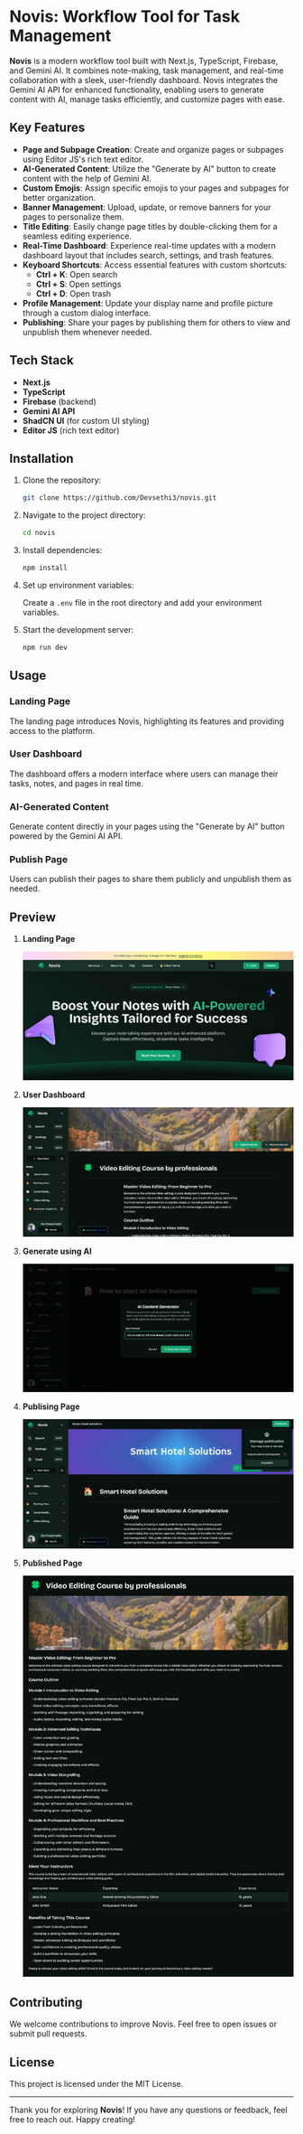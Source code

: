 # Novis: Workflow Tool for Task Management

**Novis** is a modern workflow tool built with Next.js, TypeScript, Firebase, and Gemini AI. It combines note-making, task management, and real-time collaboration with a sleek, user-friendly dashboard. Novis integrates the Gemini AI API for enhanced functionality, enabling users to generate content with AI, manage tasks efficiently, and customize pages with ease.

## Key Features

- **Page and Subpage Creation**: Create and organize pages or subpages using Editor JS's rich text editor.
- **AI-Generated Content**: Utilize the "Generate by AI" button to create content with the help of Gemini AI.
- **Custom Emojis**: Assign specific emojis to your pages and subpages for better organization.
- **Banner Management**: Upload, update, or remove banners for your pages to personalize them.
- **Title Editing**: Easily change page titles by double-clicking them for a seamless editing experience.
- **Real-Time Dashboard**: Experience real-time updates with a modern dashboard layout that includes search, settings, and trash features.
- **Keyboard Shortcuts**: Access essential features with custom shortcuts:
  - **Ctrl + K**: Open search
  - **Ctrl + S**: Open settings
  - **Ctrl + D**: Open trash
- **Profile Management**: Update your display name and profile picture through a custom dialog interface.
- **Publishing**: Share your pages by publishing them for others to view and unpublish them whenever needed.

## Tech Stack

- **Next.js**
- **TypeScript**
- **Firebase** (backend)
- **Gemini AI API**
- **ShadCN UI** (for custom UI styling)
- **Editor JS** (rich text editor)

## Installation

1. Clone the repository:

   ```bash
   git clone https://github.com/Devsethi3/novis.git
   ```

2. Navigate to the project directory:

   ```bash
   cd novis
   ```

3. Install dependencies:

   ```bash
   npm install
   ```

4. Set up environment variables:

   Create a `.env` file in the root directory and add your environment variables.

5. Start the development server:

   ```bash
   npm run dev
   ```

## Usage

### Landing Page

The landing page introduces Novis, highlighting its features and providing access to the platform.

### User Dashboard

The dashboard offers a modern interface where users can manage their tasks, notes, and pages in real time.

### AI-Generated Content

Generate content directly in your pages using the "Generate by AI" button powered by the Gemini AI API.

### Publish Page

Users can publish their pages to share them publicly and unpublish them as needed.

## Preview

1. **Landing Page**

   ![Landing Page](/public/landing_page_image.png)

2. **User Dashboard**

   ![User Dashboard](/public/user_dashboard_image.png)

3. **Generate using AI**

   ![Generate using AI](/public/ai_generation_image.png)

4. **Publising Page**

   ![Publish Page](/public/publishing_page_image.png)

4. **Published Page**

   ![Publish Page](/public/published_page_image.png)

## Contributing

We welcome contributions to improve Novis. Feel free to open issues or submit pull requests.

## License

This project is licensed under the MIT License.

---

Thank you for exploring **Novis**! If you have any questions or feedback, feel free to reach out. Happy creating!
